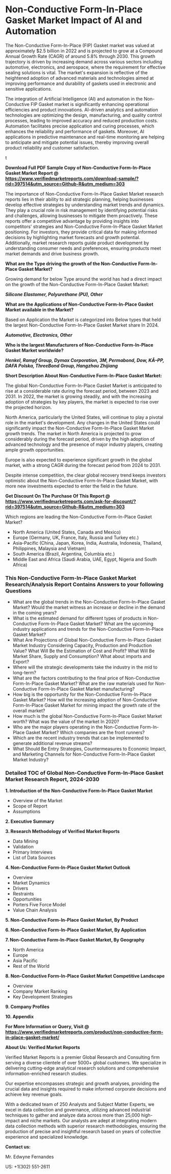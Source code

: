 <meta name="title" content="Global Non-Conductive Form-In-Place Gasket Market Impact of AI and Automation"><meta name="description" content="The Non-Conductive Form-In-Place (FIP) Gasket market was valued at approximately $2.5 billion in 2022 and is projected to grow at a Compound Annual Growth Rate (CAGR) "><meta name="title" content="Non-Conductive Form-In-Place Gasket Market Size, Share, Scope, Trends, Growth, Opportunities, Analysis, Forecast"><h1>Non-Conductive Form-In-Place Gasket Market Impact of AI and Automation</h1><p>The Non-Conductive Form-In-Place (FIP) Gasket market was valued at approximately $2.5 billion in 2022 and is projected to grow at a Compound Annual Growth Rate (CAGR) of around 5.8% through 2030. This growth trajectory is driven by increasing demand across various sectors including automotive, electronics, and aerospace, where the requirement for effective sealing solutions is vital. The market's expansion is reflective of the heightened adoption of advanced materials and technologies aimed at improving performance and durability of gaskets used in electronic and sensitive applications.</p><p>The integration of Artificial Intelligence (AI) and automation in the Non-Conductive FIP Gasket market is significantly enhancing operational efficiencies and product innovations. AI-driven analytics and automation technologies are optimizing the design, manufacturing, and quality control processes, leading to improved accuracy and reduced production costs. Automation facilitates precise application and curing processes, which enhances the reliability and performance of gaskets. Moreover, AI applications in predictive maintenance and real-time monitoring are helping to anticipate and mitigate potential issues, thereby improving overall product reliability and customer satisfaction.</p>t</p><p id="" class=""><strong>Download Full PDF Sample Copy of Non-Conductive Form-In-Place Gasket Market Report @ <a href="https://www.verifiedmarketreports.com/download-sample/?rid=397514&utm_source=Github-R&utm_medium=303" target="_blank">https://www.verifiedmarketreports.com/download-sample/?rid=397514&utm_source=Github-R&utm_medium=303</a></strong></p><p>The importance of&nbsp;Non-Conductive Form-In-Place Gasket Market research reports lies in their ability to aid strategic planning, helping businesses develop effective strategies by understanding market trends and dynamics. They play a crucial role in risk management by identifying potential risks and challenges, allowing businesses to mitigate them proactively. These reports offer a competitive advantage by providing insights into competitors' strategies and Non-Conductive Form-In-Place Gasket Market positioning. For investors, they provide critical data for making informed decisions by highlighting market forecasts and growth potential. Additionally, market research reports guide product development by understanding consumer needs and preferences, ensuring products meet market demands and drive business growth.</p><p><strong>What are the&nbsp;Type driving the growth of the Non-Conductive Form-In-Place Gasket Market?</strong></p><p id="" class="">Growing demand for below Type around the world has had a direct impact on the growth of the Non-Conductive Form-In-Place Gasket Market:</p><em><strong>Silicone Elastomer, Polyurethane (PU), Other</strong></em></p><strong>What are the&nbsp;Applications&nbsp;of Non-Conductive Form-In-Place Gasket Market available in the Market?</strong></p><p id="" class="">Based on Application the Market is categorized into Below types that held the largest Non-Conductive Form-In-Place Gasket Market share In 2024.</p><em><strong>Automotive, Electronics, Other</strong></em></p><strong>Who is the largest Manufacturers of Non-Conductive Form-In-Place Gasket Market worldwide?</strong></p><p><em><strong>Henkel, Rampf Group, Dymax Corporation, 3M, Permabond, Dow, KÃ–PP, DAFA Polska, ThreeBond Group, Hangzhou Zhijiang</strong></em></p><p id="" class=""><strong>Short Description About Non-Conductive Form-In-Place Gasket Market:</strong></p><p>The global Non-Conductive Form-In-Place Gasket Market is anticipated to rise at a considerable rate during the forecast period, between 2023 and 2031. In 2022, the market is growing steadily, and with the increasing adoption of strategies by key players, the market is expected to rise over the projected horizon.</p><p>North America, particularly the United States, will continue to play a pivotal role in the market's development. Any changes in the United States could significantly impact the Non-Conductive Form-In-Place Gasket Market growth trends. The market in North America is projected to grow considerably during the forecast period, driven by the high adoption of advanced technology and the presence of major industry players, creating ample growth opportunities.</p><p>Europe is also expected to experience significant growth in the global market, with a strong CAGR during the forecast period from 2024 to 2031.</p><p>Despite intense competition, the clear global recovery trend keeps investors optimistic about the Non-Conductive Form-In-Place Gasket Market, with more new investments expected to enter the field in the future.</p><p id="" class=""><strong>Get Discount On The Purchase Of This Report @ <a href="https://www.verifiedmarketreports.com/ask-for-discount/?rid=397514&utm_source=Github-R&utm_medium=303" target="_blank">https://www.verifiedmarketreports.com/ask-for-discount/?rid=397514&utm_source=Github-R&utm_medium=303</a></strong></p>Which regions are leading the Non-Conductive Form-In-Place Gasket Market?</p><ul><li>North America (United States, Canada and Mexico)</li><li>Europe (Germany, UK, France, Italy, Russia and Turkey etc.)</li><li>Asia-Pacific (China, Japan, Korea, India, Australia, Indonesia, Thailand, Philippines, Malaysia and Vietnam)</li><li>South America (Brazil, Argentina, Columbia etc.)</li><li>Middle East and Africa (Saudi Arabia, UAE, Egypt, Nigeria and South Africa)</li></ul><h3 id="" class="">This Non-Conductive Form-In-Place Gasket Market Research/Analysis Report Contains Answers to your following Questions</h3><ul><li>What are the global trends in the Non-Conductive Form-In-Place Gasket Market? Would the market witness an increase or decline in the demand in the coming years?</li><li>What is the estimated demand for different types of products in Non-Conductive Form-In-Place Gasket Market? What are the upcoming industry applications and trends for the Non-Conductive Form-In-Place Gasket Market?</li><li>What Are Projections of Global Non-Conductive Form-In-Place Gasket Market Industry Considering Capacity, Production and Production Value? What Will Be the Estimation of Cost and Profit? What Will Be Market Share, Supply and Consumption? What about imports and Export?</li><li>Where will the strategic developments take the industry in the mid to long-term?</li><li>What are the factors contributing to the final price of Non-Conductive Form-In-Place Gasket Market? What are the raw materials used for Non-Conductive Form-In-Place Gasket Market manufacturing?</li><li>How big is the opportunity for the Non-Conductive Form-In-Place Gasket Market? How will the increasing adoption of Non-Conductive Form-In-Place Gasket Market for mining impact the growth rate of the overall market?</li><li>How much is the global Non-Conductive Form-In-Place Gasket Market worth? What was the value of the market In 2020?</li><li>Who are the major players operating in the Non-Conductive Form-In-Place Gasket Market? Which companies are the front runners?</li><li>Which are the recent industry trends that can be implemented to generate additional revenue streams?</li><li>What Should Be Entry Strategies, Countermeasures to Economic Impact, and Marketing Channels for Non-Conductive Form-In-Place Gasket Market Industry?</li></ul><h3 id="" class="">Detailed TOC of Global Non-Conductive Form-In-Place Gasket Market Research Report, 2024-2030</h3><p id="" class=""><strong>1. Introduction of the Non-Conductive Form-In-Place Gasket Market</strong></p><ul><li>Overview of the Market</li><li>Scope of Report</li><li>Assumptions</li></ul><p id="" class=""><strong>2. Executive Summary</strong></p><p id="" class=""><strong>3. Research Methodology of Verified Market Reports</strong></p><ul><li>Data Mining</li><li>Validation</li><li>Primary Interviews</li><li>List of Data Sources</li></ul><p id="" class=""><strong>4. Non-Conductive Form-In-Place Gasket Market Outlook</strong></p><ul><li>Overview</li><li>Market Dynamics</li><li>Drivers</li><li>Restraints</li><li>Opportunities</li><li>Porters Five Force Model</li><li>Value Chain Analysis</li></ul><p id="" class=""><strong>5. Non-Conductive Form-In-Place Gasket Market, By Product</strong></p><p id="" class=""><strong>6. Non-Conductive Form-In-Place Gasket Market, By Application</strong></p><p id="" class=""><strong>7. Non-Conductive Form-In-Place Gasket Market, By Geography</strong></p><ul><li>North America</li><li>Europe</li><li>Asia Pacific</li><li>Rest of the World</li></ul><p id="" class=""><strong>8. Non-Conductive Form-In-Place Gasket Market Competitive Landscape</strong></p><ul><li>Overview</li><li>Company Market Ranking</li><li>Key Development Strategies</li></ul><p id="" class=""><strong>9. Company Profiles</strong></p><p id="" class=""><strong>10. Appendix</strong></p><p id="" class=""><strong>For More Information or Query, Visit @ <a href="https://www.verifiedmarketreports.com/product/non-conductive-form-in-place-gasket-market/" target="_blank">https://www.verifiedmarketreports.com/product/non-conductive-form-in-place-gasket-market/</a></strong></p><p id="" class=""><strong>About Us: Verified Market Reports</strong></p><p id="" class="">Verified Market Reports is a premier Global Research and Consulting firm serving a diverse clientele of over 5000+ global customers. We specialize in delivering cutting-edge analytical research solutions and comprehensive information-enriched research studies.</p><p id="" class="">Our expertise encompasses strategic and growth analyses, providing the crucial data and insights required to make informed corporate decisions and achieve key revenue goals.</p><p id="" class="">With a dedicated team of 250 Analysts and Subject Matter Experts, we excel in data collection and governance, utilizing advanced industrial techniques to gather and analyze data across more than 25,000 high-impact and niche markets. Our analysts are adept at integrating modern data collection methods with superior research methodologies, ensuring the production of precise and insightful research based on years of collective experience and specialized knowledge.</p><p id="" class=""><strong>Contact us:</strong></p><p id="" class="">Mr. Edwyne Fernandes</p><p id="" class="">US: +1(302) 551-2611</p>